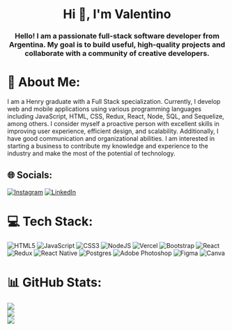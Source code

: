 <h1 align="center">Hi 👋, I'm Valentino</h1>
<h3 align="center">Hello! I am a passionate full-stack software developer from Argentina. My goal is to build useful, high-quality projects and collaborate with a community of creative developers.</h3>

# 💫 About Me:
I am a Henry graduate with a Full Stack specialization. Currently, I develop web and mobile applications using various programming languages including JavaScript, HTML, CSS, Redux, React, Node, SQL, and Sequelize, among others. I consider myself a proactive person with excellent skills in improving user experience, efficient design, and scalability. Additionally, I have good communication and organizational abilities. I am interested in starting a business to contribute my knowledge and experience to the industry and make the most of the potential of technology.


## 🌐 Socials:
[![Instagram](https://img.shields.io/badge/Instagram-%23E4405F.svg?logo=Instagram&logoColor=white)](https://instagram.com/vlevillar) [![LinkedIn](https://img.shields.io/badge/LinkedIn-%230077B5.svg?logo=linkedin&logoColor=white)](https://linkedin.com/in/vlevillar) 

# 💻 Tech Stack:
![HTML5](https://img.shields.io/badge/html5-%23E34F26.svg?style=for-the-badge&logo=html5&logoColor=white) ![JavaScript](https://img.shields.io/badge/javascript-%23323330.svg?style=for-the-badge&logo=javascript&logoColor=%23F7DF1E) ![CSS3](https://img.shields.io/badge/css3-%231572B6.svg?style=for-the-badge&logo=css3&logoColor=white) ![NodeJS](https://img.shields.io/badge/node.js-6DA55F?style=for-the-badge&logo=node.js&logoColor=white) ![Vercel](https://img.shields.io/badge/vercel-%23000000.svg?style=for-the-badge&logo=vercel&logoColor=white) ![Bootstrap](https://img.shields.io/badge/bootstrap-%23563D7C.svg?style=for-the-badge&logo=bootstrap&logoColor=white) ![React](https://img.shields.io/badge/react-%2320232a.svg?style=for-the-badge&logo=react&logoColor=%2361DAFB) ![Redux](https://img.shields.io/badge/redux-%23593d88.svg?style=for-the-badge&logo=redux&logoColor=white) ![React Native](https://img.shields.io/badge/react_native-%2320232a.svg?style=for-the-badge&logo=react&logoColor=%2361DAFB) ![Postgres](https://img.shields.io/badge/postgres-%23316192.svg?style=for-the-badge&logo=postgresql&logoColor=white) ![Adobe Photoshop](https://img.shields.io/badge/adobephotoshop-%2331A8FF.svg?style=for-the-badge&logo=adobephotoshop&logoColor=white) 	![Figma](https://img.shields.io/badge/figma-%23F24E1E.svg?style=for-the-badge&logo=figma&logoColor=white) ![Canva](https://img.shields.io/badge/Canva-%2300C4CC.svg?style=for-the-badge&logo=Canva&logoColor=white)
# 📊 GitHub Stats:
![](https://github-readme-stats.vercel.app/api?username=vlevillar&theme=react&hide_border=true&include_all_commits=false&count_private=false)<br/>
![](https://github-readme-streak-stats.herokuapp.com/?user=vlevillar&theme=react&hide_border=true)<br/>
![](https://github-readme-stats.vercel.app/api/top-langs/?username=vlevillar&theme=react&hide_border=true&include_all_commits=false&count_private=false&layout=compact)

<!-- Proudly created with GPRM ( https://gprm.itsvg.in ) -->
